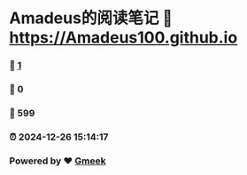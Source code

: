 # Amadeus的阅读笔记 :link: https://Amadeus100.github.io 
### :page_facing_up: [1](https://Amadeus100.github.io/tag.html) 
### :speech_balloon: 0 
### :hibiscus: 599 
### :alarm_clock: 2024-12-26 15:14:17 
### Powered by :heart: [Gmeek](https://github.com/Meekdai/Gmeek)
